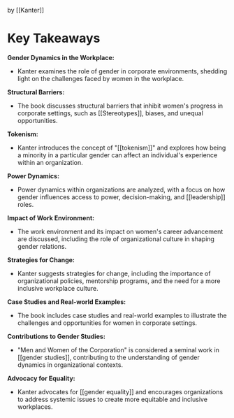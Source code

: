 by [[Kanter]]

# Key Takeaways

**Gender Dynamics in the Workplace:**
- Kanter examines the role of gender in corporate environments, shedding light on the challenges faced by women in the workplace.

**Structural Barriers:**
- The book discusses structural barriers that inhibit women's progress in corporate settings, such as [[Stereotypes]], biases, and unequal opportunities.

**Tokenism:**
- Kanter introduces the concept of "[[tokenism]]" and explores how being a minority in a particular gender can affect an individual's experience within an organization.

**Power Dynamics:**
- Power dynamics within organizations are analyzed, with a focus on how gender influences access to power, decision-making, and [[leadership]] roles.

**Impact of Work Environment:**
- The work environment and its impact on women's career advancement are discussed, including the role of organizational culture in shaping gender relations.

**Strategies for Change:**
- Kanter suggests strategies for change, including the importance of organizational policies, mentorship programs, and the need for a more inclusive workplace culture.

**Case Studies and Real-world Examples:**
- The book includes case studies and real-world examples to illustrate the challenges and opportunities for women in corporate settings.

**Contributions to Gender Studies:**
- "Men and Women of the Corporation" is considered a seminal work in [[gender studies]], contributing to the understanding of gender dynamics in organizational contexts.

**Advocacy for Equality:**
- Kanter advocates for [[gender equality]] and encourages organizations to address systemic issues to create more equitable and inclusive workplaces.
